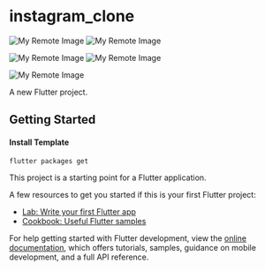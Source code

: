 # instagram_clone

![My Remote Image](https://www.udrop.com/cache/plugins/filepreviewer/1284295/0005ebfd7c0a24dffef10424a131e1f0a119901f82a965c9276f49130cb59978/1100x800_cropped.jpg)
![My Remote Image](https://www.udrop.com/cache/plugins/filepreviewer/1284296/a281ae58052e14103e96531f40563d5e2c3ea437b7430e212858e9ea1d551a03/1100x800_cropped.jpg)

![My Remote Image](https://www.udrop.com/cache/plugins/filepreviewer/1284293/c1325bb48a269b8d1017ac249aa3b6e22e3dbf28a8b16d5974dd12f79878dc74/1100x800_cropped.jpg)
![My Remote Image](https://www.udrop.com/cache/plugins/filepreviewer/1284294/cd47b808219599b5416668814f6bc467d289601b4558ef0100aac44873604d37/1100x800_cropped.jpg)

![My Remote Image](https://www.udrop.com/cache/plugins/filepreviewer/1284292/86c6beeb9f474f8f5850fa226ed41ffe3438289185208f159d32cbe1db918145/1100x800_cropped.jpg)

A new Flutter project.

## Getting Started

#### Install Template

```sh
flutter packages get
```

This project is a starting point for a Flutter application.

A few resources to get you started if this is your first Flutter project:

- [Lab: Write your first Flutter app](https://docs.flutter.dev/get-started/codelab)
- [Cookbook: Useful Flutter samples](https://docs.flutter.dev/cookbook)

For help getting started with Flutter development, view the
[online documentation](https://docs.flutter.dev/), which offers tutorials,
samples, guidance on mobile development, and a full API reference.
